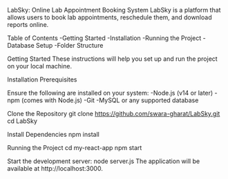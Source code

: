 LabSky: Online Lab Appointment Booking System
LabSky is a platform that allows users to book lab appointments, reschedule them, and download reports online.

Table of Contents
-Getting Started
-Installation
-Running the Project
-Database Setup
-Folder Structure

Getting Started
These instructions will help you set up and run the project on your local machine.

Installation
Prerequisites

Ensure the following are installed on your system:
-Node.js (v14 or later)
-npm (comes with Node.js)
-Git
-MySQL or any supported database

Clone the Repository
git clone https://github.com/swara-gharat/LabSky.git
cd LabSky

Install Dependencies
npm install

Running the Project
cd my-react-app
npm start

Start the development server:
node server.js
The application will be available at http://localhost:3000.

